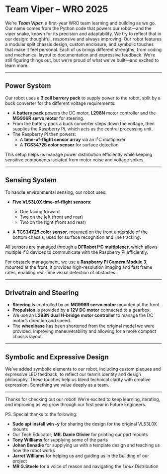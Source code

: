 # Team Viper – WRO 2025

We’re ***Team Viper***, a first-year WRO team learning and building as we go. Our name comes from the Python code that powers our robot—and the viper snake, known for its precision and adaptability. We try to reflect that in our design: thoughtful, responsive and always improving. Our robot features a modular split chassis design, custom enclosure, and symbolic touches that make it feel personal. Each of us brings different strengths, from coding and mechanical layout to documentation and expressive feedback. We’re still figuring things out, but we’re proud of what we’ve built—and excited to learn more.

---

## Power System

Our robot uses a **3 cell barrery pack** to supply power to the robot, split by a buck converter for the different voltage requirements:

- A **battery pack** powers the DC motor, **L298N** motor controller and the **MG996R servo motor** for steering.
- From the battery pack a buck converter steps  down the voltage, then supplies the Raspberry Pi, which acts as the central processing unit.
- The Raspberry Pi then powers:
  - A **time-of-flight sensor array** via an I²C multiplexer
  - A **TCS34725 color sensor** for surface detection

This setup helps us manage power distribution efficiently while keeping sensitive components isolated from motor noise and voltage spikes.

---

## Sensing System

To handle environmental sensing, our robot uses:

- **Five VL53L0X time-of-flight sensors**:
  - One facing forward
  - Two on the left (front and rear)
  - Two on the right (front and rear)

- A **TCS34725 color sensor**, mounted on the front underside of the bottom chassis, used for surface recognition and line tracking.

All sensors are managed through a **DFRobot I²C multiplexer**, which allows multiple I²C devices to communicate with the Raspberry Pi efficiently.

For obstacle management, we use a **Raspberry Pi Camera Module 3**, mounted at the front. It provides high-resolution imaging and fast frame rates, enabling real-time visual detection of obstacles.

---

## Drivetrain and Steering

- **Steering** is controlled by an **MG996R servo motor** mounted at the front.
- **Propulsion** is provided by a **12V DC motor** connected to a gearbox.
- We use an **L298N dual H-bridge motor controller** to manage the DC motor’s direction and speed.
- The **wheelbase** has been shortened from the original model we were provided, improving maneuverability and allowing for a more compact chassis layout.

---

## Symbolic and Expressive Design

We’ve added symbolic elements to our robot, including custom plaques and expressive LED feedback, to reflect our team’s identity and design philosophy. These touches help us blend technical clarity with creative expression. Something we value deeply as a team.

---

Thanks for checking out our robot! We’re excited to keep learning, iterating, and improving as we grow through our first year in Future Engineers.

PS. 
Special thanks to the following:

 - **Sudo apt install win -y** for sharing the design for the original VL53L0X mounts
 - Our Tech Educator; **MR. Danie Olivier** for printing our part mounts
 - **Tony Williams** for supplying some of the parts
 - **Johan Benadie** for supplying us with a template design and teaching us how the robot works
 - **Jarret Williams** for helping us and guiding us in the building of our project
 - **MR G.Steele** for a voice of reason and navigating the *Linux* Distribution
